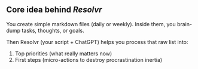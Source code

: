## Core idea behind ***Resolvr***
You create simple markdown files (daily or weekly).
Inside them, you brain-dump tasks, thoughts, or goals.

Then Resolvr (your script + ChatGPT) helps you process that raw list into:
1. Top priorities (what really matters now)
2. First steps (micro-actions to destroy procrastination inertia)
